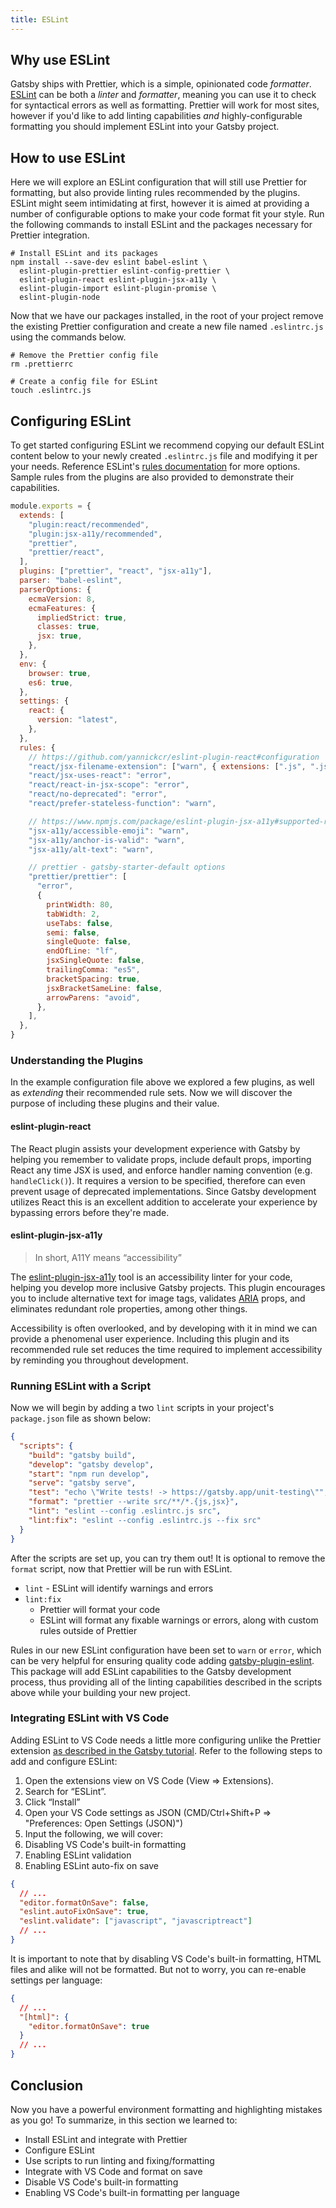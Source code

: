 ```yaml
---
title: ESLint
---
```


## Why use ESLint

Gatsby ships with Prettier, which is a simple, opinionated code _formatter_. [ESLint](https://eslint.org) can be both a _linter_ and _formatter_, meaning you can use it to check for syntactical errors as well as formatting. Prettier will work for most sites, however if you'd like to add linting capabilities _and_ highly-configurable formatting you should implement ESLint into your Gatsby project.

## How to use ESLint

Here we will explore an ESLint configuration that will still use Prettier for formatting, but also provide linting rules recommended by the plugins. ESLint might seem intimidating at first, however it is aimed at providing a number of configurable options to make your code format fit your style. Run the following commands to install ESLint and the packages necessary for Prettier integration.

```shell
# Install ESLint and its packages
npm install --save-dev eslint babel-eslint \
  eslint-plugin-prettier eslint-config-prettier \
  eslint-plugin-react eslint-plugin-jsx-a11y \
  eslint-plugin-import eslint-plugin-promise \
  eslint-plugin-node
```

Now that we have our packages installed, in the root of your project remove the existing Prettier configuration and create a new file named `.eslintrc.js` using the commands below.

```shell
# Remove the Prettier config file
rm .prettierrc

# Create a config file for ESLint
touch .eslintrc.js
```

## Configuring ESLint

To get started configuring ESLint we recommend copying our default ESLint content below to your newly created `.eslintrc.js` file and modifying it per your needs. Reference ESLint's [rules documentation](https://eslint.org/docs/rules/) for more options. Sample rules from the plugins are also provided to demonstrate their capabilities.

```js:title=.eslintrc.js
module.exports = {
  extends: [
    "plugin:react/recommended",
    "plugin:jsx-a11y/recommended",
    "prettier",
    "prettier/react",
  ],
  plugins: ["prettier", "react", "jsx-a11y"],
  parser: "babel-eslint",
  parserOptions: {
    ecmaVersion: 8,
    ecmaFeatures: {
      impliedStrict: true,
      classes: true,
      jsx: true,
    },
  },
  env: {
    browser: true,
    es6: true,
  },
  settings: {
    react: {
      version: "latest",
    },
  },
  rules: {
    // https://github.com/yannickcr/eslint-plugin-react#configuration
    "react/jsx-filename-extension": ["warn", { extensions: [".js", ".jsx"] }],
    "react/jsx-uses-react": "error",
    "react/react-in-jsx-scope": "error",
    "react/no-deprecated": "error",
    "react/prefer-stateless-function": "warn",

    // https://www.npmjs.com/package/eslint-plugin-jsx-a11y#supported-rules
    "jsx-a11y/accessible-emoji": "warn",
    "jsx-a11y/anchor-is-valid": "warn",
    "jsx-a11y/alt-text": "warn",

    // prettier - gatsby-starter-default options
    "prettier/prettier": [
      "error",
      {
        printWidth: 80,
        tabWidth: 2,
        useTabs: false,
        semi: false,
        singleQuote: false,
        endOfLine: "lf",
        jsxSingleQuote: false,
        trailingComma: "es5",
        bracketSpacing: true,
        jsxBracketSameLine: false,
        arrowParens: "avoid",
      },
    ],
  },
}
```

### Understanding the Plugins

In the example configuration file above we explored a few plugins, as well as *extending* their recommended rule sets. Now we will discover the purpose of including these plugins and their value.

#### eslint-plugin-react

The React plugin assists your development experience with Gatsby by helping you remember to validate props, include default props, importing React any time JSX is used, and enforce handler naming convention (e.g. `handleClick()`). It requires a version to be specified, therefore can even prevent usage of deprecated implementations. Since Gatsby development utilizes React this is an excellent addition to accelerate your experience by bypassing errors before they're made.

#### eslint-plugin-jsx-a11y

> In short, A11Y means “accessibility”

The [eslint-plugin-jsx-a11y](https://github.com/evcohen/eslint-plugin-jsx-a11y) tool is an accessibility linter for your code, helping you develop more inclusive Gatsby projects. This plugin encourages you to include alternative text for image tags, validates [ARIA](https://developer.mozilla.org/en-US/docs/Web/Accessibility/ARIA) props, and eliminates redundant role properties, among other things. 

Accessibility is often overlooked, and by developing with it in mind we can provide a phenomenal user experience. Including this plugin and its recommended rule set reduces the time required to implement accessibility by reminding you throughout development.

### Running ESLint with a Script

Now we will begin by adding a two `lint` scripts in your project's `package.json` file as shown below:

```json:title=package.json
{
  "scripts": {
    "build": "gatsby build",
    "develop": "gatsby develop",
    "start": "npm run develop",
    "serve": "gatsby serve",
    "test": "echo \"Write tests! -> https://gatsby.app/unit-testing\"",
    "format": "prettier --write src/**/*.{js,jsx}",
    "lint": "eslint --config .eslintrc.js src",
    "lint:fix": "eslint --config .eslintrc.js --fix src"
  }
}
```

After the scripts are set up, you can try them out! It is optional to remove the `format` script, now that Prettier will be run with ESLint.

- `lint` - ESLint will identify warnings and errors
- `lint:fix`
  - Prettier will format your code
  - ESLint will format any fixable warnings or errors, along with custom rules outside of Prettier

Rules in our new ESLint configuration have been set to `warn` or `error`, which can be very helpful for ensuring quality code adding [gatsby-plugin-eslint](https://www.gatsbyjs.org/packages/gatsby-plugin-eslint/?=eslint). This package will add ESLint capabilities to the Gatsby development process, thus providing all of the linting capabilities described in the scripts above while your building your new project.

### Integrating ESLint with VS Code

Adding ESLint to VS Code needs a little more configuring unlike the Prettier extension [as described in the Gatsby tutorial](https://www.gatsbyjs.org/tutorial/part-zero/#set-up-a-code-editor). Refer to the following steps to add and configure ESLint:

1. Open the extensions view on VS Code (View => Extensions).
2. Search for “ESLint”.
3. Click “Install”
4. Open your VS Code settings as JSON (CMD/Ctrl+Shift+P => "Preferences: Open Settings (JSON)")
5. Input the following, we will cover:
6. Disabling VS Code's built-in formatting
7. Enabling ESLint validation
8. Enabling ESLint auto-fix on save

```json:title=settings.json
{
  // ...
  "editor.formatOnSave": false,
  "eslint.autoFixOnSave": true,
  "eslint.validate": ["javascript", "javascriptreact"]
  // ...
}
```

It is important to note that by disabling VS Code's built-in formatting, HTML files and alike will not be formatted. But not to worry, you can re-enable settings per language:

```json:title=settings.json
{
  // ...
  "[html]": {
    "editor.formatOnSave": true
  }
  // ...
}
```

## Conclusion

Now you have a powerful environment formatting and highlighting mistakes as you go! To summarize, in this section we learned to:

- Install ESLint and integrate with Prettier
- Configure ESLint
- Use scripts to run linting and fixing/formatting
- Integrate with VS Code and format on save
- Disable VS Code's built-in formatting
- Enabling VS Code's built-in formatting per language
